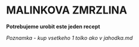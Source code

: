 # MALINKOVA ZMRZLINA

**Potrebujeme urobit este jeden recept** 

*Poznamka - kup vsetkeho 1 tolko ako v jahodka.md*
